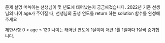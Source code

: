 문제 설명
머쓱이는 선생님이 몇 년도에 태어났는지 궁금해졌습니다. 2022년 기준 선생님의 나이 age가 주어질 때, 선생님의 출생 연도를 return 하는 solution 함수를 완성해주세요

제한사항
0 < age ≤ 120
나이는 태어난 연도에 1살이며 매년 1월 1일마다 1살씩 증가합니다.
